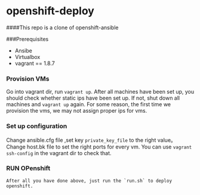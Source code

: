 # openshift-deploy
####This repo is a clone of openshift-ansible

###Prerequisites
   - Ansibe
   - Virtualbox
   - vagrant == 1.8.7
   
 
### Provision VMs
   Go into vagrant dir, run `vagrant up`. After all machines have been set up, you should check whether static ips have been set up. If not, shut down all machines and `vagrant up` again. For some reason, the first time we provision the vms, we may not assign proper ips for vms.
   
### Set up configuration
   Change ansible.cfg file ,set  key `private_key_file` to the right value。
   Change host.bk file to set the right ports for every vm. You can use `vagrant ssh-config` in the vagrant dir to check that.
   
### RUN OPenshift
    After all you have done above, just run the `run.sh` to deploy openshift.
